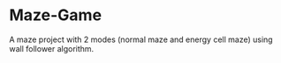 # Maze-Game
A maze project with 2 modes (normal maze and energy cell maze) using wall follower algorithm. 

